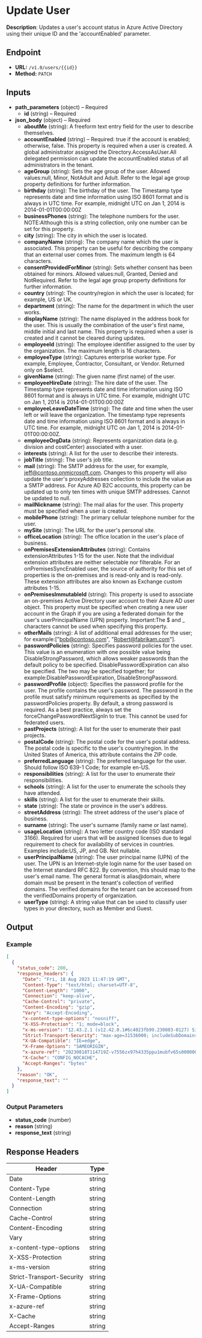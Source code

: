 # Update User

**Description**: Updates a user's account status in Azure Active Directory using their unique ID and the 'accountEnabled' parameter.

## Endpoint

- **URL:** `/v1.0/users/{{id}}`
- **Method:** `PATCH`
## Inputs

- **path_parameters** (object) – Required
  - **id** (string) – Required
- **json_body** (object) – Required
  - **aboutMe** (string): A freeform text entry field for the user to describe themselves.
  - **accountEnabled** (string) – Required: true if the account is enabled; otherwise, false. This property is required when a user is created. A global administrator assigned the Directory.AccessAsUser.All delegated permission can update the accountEnabled status of all administrators in the tenant.
  - **ageGroup** (string): Sets the age group of the user. Allowed values:null, Minor, NotAdult and Adult. Refer to the legal age group property definitions for further information.
  - **birthday** (string): The birthday of the user. The Timestamp type represents date and time information using ISO 8601 format and is always in UTC time. For example, midnight UTC on Jan 1, 2014 is 2014-01-01T00:00:00Z
  - **businessPhones** (string): The telephone numbers for the user. NOTE:Although this is a string collection, only one number can be set for this property.
  - **city** (string): The city in which the user is located.
  - **companyName** (string): The company name which the user is associated. This property can be useful for describing the company that an external user comes from. The maximum length is 64 characters.
  - **consentProvidedForMinor** (string): Sets whether consent has been obtained for minors. Allowed values:null, Granted, Denied and NotRequired. Refer to the legal age group property definitions for further information.
  - **country** (string): The country/region in which the user is located; for example, US or UK.
  - **department** (string): The name for the department in which the user works.
  - **displayName** (string): The name displayed in the address book for the user. This is usually the combination of the user's first name, middle initial and last name. This property is required when a user is created and it cannot be cleared during updates.
  - **employeeId** (string): The employee identifier assigned to the user by the organization. The maximum length is 16 characters.
  - **employeeType** (string): Captures enterprise worker type. For example, Employee, Contractor, Consultant, or Vendor. Returned only on $select.
  - **givenName** (string): The given name (first name) of the user.
  - **employeeHireDate** (string): The hire date of the user. The Timestamp type represents date and time information using ISO 8601 format and is always in UTC time. For example, midnight UTC on Jan 1, 2014 is 2014-01-01T00:00:00Z
  - **employeeLeaveDateTime** (string): The date and time when the user left or will leave the organization. The timestamp type represents date and time information using ISO 8601 format and is always in UTC time. For example, midnight UTC on Jan 1, 2014 is 2014-01-01T00:00:00Z.
  - **employeeOrgData** (string): Represents organization data (e.g. division and costCenter) associated with a user.
  - **interests** (string): A list for the user to describe their interests.
  - **jobTitle** (string): The user's job title.
  - **mail** (string): The SMTP address for the user, for example, jeff@contoso.onmicrosoft.com. Changes to this property will also update the user's proxyAddresses collection to include the value as a SMTP address. For Azure AD B2C accounts, this property can be updated up to only ten times with unique SMTP addresses. Cannot be updated to null.
  - **mailNickname** (string): The mail alias for the user. This property must be specified when a user is created.
  - **mobilePhone** (string): The primary cellular telephone number for the user.
  - **mySite** (string): The URL for the user's personal site.
  - **officeLocation** (string): The office location in the user's place of business.
  - **onPremisesExtensionAttributes** (string): Contains extensionAttributes 1-15 for the user. Note that the individual extension attributes are neither selectable nor filterable. For an onPremisesSyncEnabled user, the source of authority for this set of properties is the on-premises and is read-only and is read-only. These extension attributes are also known as Exchange custom attributes 1-15.
  - **onPremisesImmutableId** (string): This property is used to associate an on-premises Active Directory user account to their Azure AD user object. This property must be specified when creating a new user account in the Graph if you are using a federated domain for the user's userPrincipalName (UPN) property. Important:The $ and _ characters cannot be used when specifying this property.
  - **otherMails** (string): A list of additional email addresses for the user; for example:["bob@contoso.com", "Robert@fabrikam.com"].
  - **passwordPolicies** (string): Specifies password policies for the user. This value is an enumeration with one possible value being DisableStrongPassword, which allows weaker passwords than the default policy to be specified. DisablePasswordExpiration can also be specified. The two may be specified together; for example:DisablePasswordExpiration, DisableStrongPassword.
  - **passwordProfile** (object): Specifies the password profile for the user. The profile contains the user's password. The password in the profile must satisfy minimum requirements as specified by the passwordPolicies property. By default, a strong password is required. As a best practice, always set the forceChangePasswordNextSignIn to true. This cannot be used for federated users.
  - **pastProjects** (string): A list for the user to enumerate their past projects.
  - **postalCode** (string): The postal code for the user's postal address. The postal code is specific to the user's country/region. In the United States of America, this attribute contains the ZIP code.
  - **preferredLanguage** (string): The preferred language for the user. Should follow ISO 639-1 Code; for example en-US.
  - **responsibilities** (string): A list for the user to enumerate their responsibilities.
  - **schools** (string): A list for the user to enumerate the schools they have attended.
  - **skills** (string): A list for the user to enumerate their skills.
  - **state** (string): The state or province in the user's address.
  - **streetAddress** (string): The street address of the user's place of business.
  - **surname** (string): The user's surname (family name or last name).
  - **usageLocation** (string): A two letter country code (ISO standard 3166). Required for users that will be assigned licenses due to legal requirement to check for availability of services in countries. Examples include:US, JP, and GB. Not nullable.
  - **userPrincipalName** (string): The user principal name (UPN) of the user. The UPN is an Internet-style login name for the user based on the Internet standard RFC 822. By convention, this should map to the user's email name. The general format is alias@domain, where domain must be present in the tenant's collection of verified domains. The verified domains for the tenant can be accessed from the verifiedDomains property of organization.
  - **userType** (string): A string value that can be used to classify user types in your directory, such as Member and Guest.
## Output

### Example

```json
[
  {
    "status_code": 200,
    "response_headers": {
      "Date": "Fri, 18 Aug 2023 11:47:19 GMT",
      "Content-Type": "text/html; charset=UTF-8",
      "Content-Length": "1000",
      "Connection": "keep-alive",
      "Cache-Control": "private",
      "Content-Encoding": "gzip",
      "Vary": "Accept-Encoding",
      "x-content-type-options": "nosniff",
      "X-XSS-Protection": "1; mode=block",
      "x-ms-version": "12.43.2.1 (v12.42.0.1#6c4023fb99.230803-0127) Signed",
      "Strict-Transport-Security": "max-age=31536000; includeSubDomains",
      "X-UA-Compatible": "IE=edge",
      "X-Frame-Options": "SAMEORIGIN",
      "x-azure-ref": "20230818T114719Z-v7556zx97h4335ppu1mubfv65s000000021g00000000yd3z",
      "X-Cache": "CONFIG_NOCACHE",
      "Accept-Ranges": "bytes"
    },
    "reason": "OK",
    "response_text": ""
  }
]
```
### Output Parameters

- **status_code** (number)
- **reason** (string)
- **response_text** (string)
## Response Headers

| Header | Type |
|--------|------|
| Date | string |
| Content-Type | string |
| Content-Length | string |
| Connection | string |
| Cache-Control | string |
| Content-Encoding | string |
| Vary | string |
| x-content-type-options | string |
| X-XSS-Protection | string |
| x-ms-version | string |
| Strict-Transport-Security | string |
| X-UA-Compatible | string |
| X-Frame-Options | string |
| x-azure-ref | string |
| X-Cache | string |
| Accept-Ranges | string |